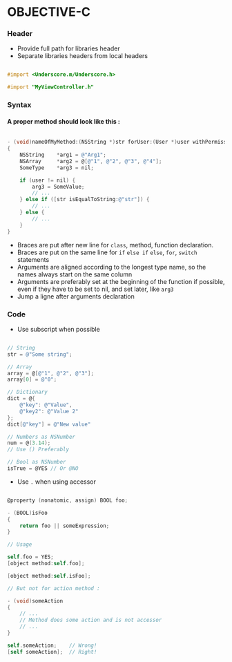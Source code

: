 OBJECTIVE-C
===========

### Header

* Provide full path for libraries header
* Separate libraries headers from local headers

```objective-c

#import <Underscore.m/Underscore.h>

#import "MyViewController.h"

```

### Syntax

#### A proper method should look like this :

```objective-c

- (void)nameOfMyMethod:(NSString *)str forUser:(User *)user withPermissions:(NSArray *)permissions
{
	NSString	*arg1 = @"Arg1";
	NSArray		*arg2 = @[@"1", @"2", @"3", @"4"];
	SomeType	*arg3 = nil;

	if (user != nil) {
		arg3 = SomeValue;
		// ...
	} else if ([str isEqualToString:@"str"]) {
		// ...
	} else {
		// ...
	}
}

```

* Braces are put after new line for `class`, method, function declaration.
* Braces are put on the same line for `if` `else if` `else`, `for`, `switch` statements
* Arguments are aligned according to the longest type name, so the names always start on the same column
* Arguments are preferably set at the beginning of the function if possible, even if they have to be set to nil, and set later, like `arg3`
* Jump a ligne after arguments declaration

### Code

* Use subscript when possible

```objective-c

// String
str = @"Some string";

// Array
array = @[@"1", @"2", @"3"];
array[0] = @"0";

// Dictionary
dict = @{
	@"key": @"Value",
	@"key2": @"Value 2"
};
dict[@"key"] = @"New value"

// Numbers as NSNumber
num = @(3.14);
// Use () Preferably

// Bool as NSNumber
isTrue = @YES // Or @NO

```

* Use `.` when using accessor

```objective-c

@property (nonatomic, assign) BOOL foo;

- (BOOL)isFoo
{
	return foo || someExpression;
}

// Usage

self.foo = YES;
[object method:self.foo];

[object method:self.isFoo];

// But not for action method :

- (void)someAction
{
	// ...
	// Method does some action and is not accessor
	// ...
}

self.someAction;	// Wrong!
[self someAction];	// Right!

```




